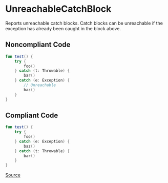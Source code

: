 # UnreachableCatchBlock

Reports unreachable catch blocks.
Catch blocks can be unreachable if the exception has already been caught in the block above.

## Noncompliant Code

```kotlin
fun test() {
    try {
        foo()
    } catch (t: Throwable) {
        bar()
    } catch (e: Exception) {
        // Unreachable
        baz()
    }
}
```
## Compliant Code

```kotlin
fun test() {
    try {
        foo()
    } catch (e: Exception) {
        baz()
    } catch (t: Throwable) {
        bar()
    }
}
```

[Source](https://arturbosch.github.io/detekt/potential-bugs.html#unreachablecatchblock)
